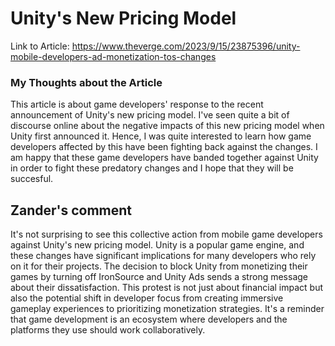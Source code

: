 # Unity's New Pricing Model
Link to Article: https://www.theverge.com/2023/9/15/23875396/unity-mobile-developers-ad-monetization-tos-changes

### My Thoughts about the Article
This article is about game developers' response to the recent announcement of Unity's new pricing model. I've seen quite a bit of discourse online about the negative impacts of this new pricing model when Unity first announced it. Hence, I was quite interested to learn how game developers affected by this have been fighting back against the changes. I am happy that these game developers have banded together against Unity in order to fight these predatory changes and I hope that they will be succesful.

## Zander's comment
It's not surprising to see this collective action from mobile game developers against Unity's new pricing model. Unity is a popular game engine, and these changes have significant implications for many developers who rely on it for their projects. The decision to block Unity from monetizing their games by turning off IronSource and Unity Ads sends a strong message about their dissatisfaction. This protest is not just about financial impact but also the potential shift in developer focus from creating immersive gameplay experiences to prioritizing monetization strategies. It's a reminder that game development is an ecosystem where developers and the platforms they use should work collaboratively.